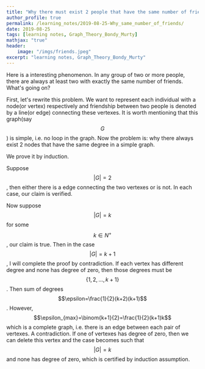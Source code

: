 ```yaml
---
title: "Why there must exist 2 people that have the same number of friends in a group"
author_profile: true
permalink: /learning_notes/2019-08-25-Why_same_number_of_friends/
date: 2019-08-25
tags: [learning notes, Graph_Theory_Bondy_Murty]
mathjax: "true"
header:
    image: "/imgs/friends.jpeg"
excerpt: "learning notes, Graph_Theory_Bondy_Murty"
---
```


Here is a interesting phenomenon. In any group of two or more people, there are always
at least two with exactly the same number of friends. What's going on?

First, let's rewrite this problem. We want to represent each individual with a node(or vertex) respectively
 and friendship between two people is denoted by a line(or edge) connecting these vertexes. It is worth
 mentioning that this graph(say $$G$$) is simple, i.e. no loop in the graph. Now the problem
  is: why there always exist 2 nodes that have the same degree in a simple graph.

We prove it by induction. 

Suppose $$|G|=2$$, then either there is a edge connecting the two vertexes or is not.
 In each case, our claim is verified.

Now suppose $$|G|=k$$ for some $$k \in N^+$$, our claim is true. Then in the case $$|G|=k+1$$,
 I will complete the proof by contradiction. If each vertex has different degree and none has degree of zero,
  then those degrees must be $$\{1,2,...,k+1\}$$. Then sum of degrees $$\epsilon=\frac{1}{2}(k+2)(k+1)$$.
  However, $$\epsilon_{max}=\binom{k+1}{2}=\frac{1}{2}(k+1)k$$ which is a complete graph, i.e. there is an edge between each pair of vertexes. A contradiction. If one of vertexes has degree of zero, then we can delete this vertex and the case becomes such that $$|G|=k$$ and none has degree of zero, which is certified by induction assumption.
